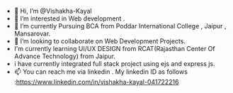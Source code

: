- 👋 Hi, I’m @Vishakha-Kayal
- 👀 I’m interested in Web development . 
- 🌱 I’m currently Pursuing BCA from Poddar International College , Jaipur , Mansarovar.
- 💞️ I’m looking to collaborate on Web Development Projects.
- I'm currently learning UI/UX DESIGN from RCAT(Rajasthan Center Of Advance Technology) from Jaipur.
- i have currently integrated full stack project using ejs and express js.
- 📫 You can reach me via linkedin . My linkedin ID as follows :https://www.linkedin.com/in/vishakha-kayal-041722216

<!---
Vishakha-Kayal/Vishakha-Kayal is a ✨ special ✨ repository because its `README.md` (this file) appears on your GitHub profile.
You can click the Preview link to take a look at your changes.
--->
